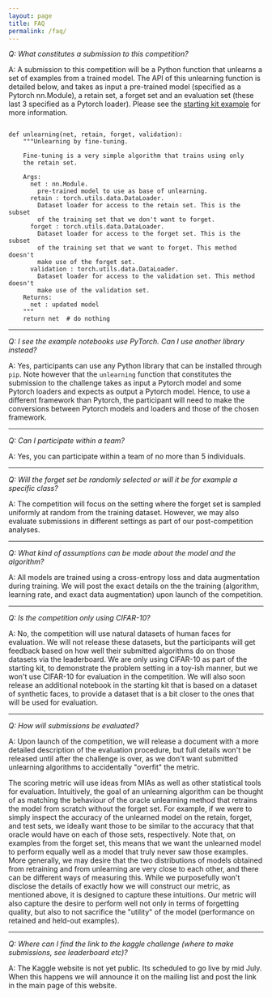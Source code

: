 ```yaml
---
layout: page
title: FAQ
permalink: /faq/
---
```


_Q: What constitutes a submission to this competition?_

A: A submission to this competition will be a Python function that unlearns a set of examples from a trained model. The API of this unlearning function is detailed below, and takes as input a pre-trained model (specified as a Pytorch nn.Module), a retain set, a forget set and an evaluation set (these last 3 specified as a Pytorch loader). Please see the [starting kit example](https://nbviewer.org/github/unlearning-challenge/starting-kit/blob/main/unlearning-CIFAR10.ipynb) for more information.

```

def unlearning(net, retain, forget, validation):
    """Unlearning by fine-tuning.

    Fine-tuning is a very simple algorithm that trains using only
    the retain set.

    Args:
      net : nn.Module.
        pre-trained model to use as base of unlearning.
      retain : torch.utils.data.DataLoader.
        Dataset loader for access to the retain set. This is the subset
        of the training set that we don't want to forget.
      forget : torch.utils.data.DataLoader.
        Dataset loader for access to the forget set. This is the subset
        of the training set that we want to forget. This method doesn't
        make use of the forget set.
      validation : torch.utils.data.DataLoader.
        Dataset loader for access to the validation set. This method doesn't
        make use of the validation set.
    Returns:
      net : updated model
    """
    return net  # do nothing
```

---

_Q: I see the example notebooks use PyTorch. Can I use another library instead?_

A: Yes, participants can use any Python library that can be installed through `pip`. Note however that the `unlearning` function that constitutes the submission to the challenge takes as input a Pytorch model and some Pytorch loaders and expects as output a Pytorch model. Hence, to use a different framework than Pytorch, the participant will need to make the conversions between Pytorch models and loaders and those of the chosen framework.

---

_Q: Can I participate within a team?_

A: Yes, you can participate within a team of no more than 5 individuals.

---

_Q: Will the forget set be randomly selected or will it be for example a specific class?_

A: The competition will focus on the setting where the forget set is sampled uniformly at random from the training dataset. However, we may also evaluate submissions in different settings as part of our post-competition analyses.


---

_Q: What kind of assumptions can be made about the model and the algorithm?_

A: All models are trained using a cross-entropy loss and data augmentation during training. We will post the exact details on the the training (algorithm, learning rate, and exact data augmentation) upon launch of the competition.

---

_Q: Is the competition only using CIFAR-10?_

A: No, the competition will use natural datasets of human faces for evaluation. We will not release these datasets, but the participants will get feedback based on how well their submitted algorithms do on those datasets via the leaderboard. We are only using CIFAR-10 as part of the starting kit, to demonstrate the problem setting in a toy-ish manner, but we won't use CIFAR-10 for evaluation in the competition. We will also soon release an additional notebook in the starting kit that is based on a dataset of synthetic faces, to provide a dataset that is a bit closer to the ones that will be used for evaluation.

---

_Q: How will submissions be evaluated?_

A: Upon launch of the competition, we will release a document with a more detailed description of the evaluation procedure, but full details won't  be released until after the challenge is over, as we don't want submitted unlearning algorithms to accidentally "overfit" the metric. 

The scoring metric will use ideas from MIAs as well as other statistical tools for evaluation. Intuitively, the goal of an unlearning algorithm can be thought of as matching the behaviour of the oracle unlearning method that retrains the model from scratch without the forget set. For example, if we were to simply inspect the accuracy of the unlearned model on the retain, forget, and test sets, we ideally want those to be similar to the accuracy that that oracle would have on each of those sets, respectively. Note that, on examples from the forget set, this means that we want the unlearned model to perform equally well as a model that truly never saw those examples. More generally, we may desire that the two distributions of models obtained from retraining and from unlearning are very close to each other, and there can be different ways of measuring this. While we purposefully won't disclose the details of exactly how we will construct our metric, as mentioned above, it is designed to capture these intuitions. Our metric will also capture the desire to perform well not only in terms of forgetting quality, but also to not sacrifice the "utility" of the model (performance on retained and held-out examples).


---

_Q: Where can I find the link to the kaggle challenge (where to make submissions, see leaderboard etc)?_

A: The Kaggle website is not yet public. Its scheduled to go live by mid July. When this happens we will announce it on the mailing list and post the link in the main page of this website.

